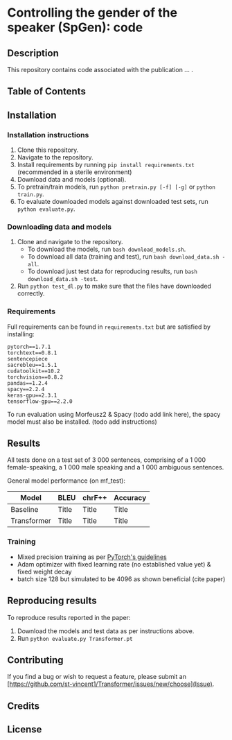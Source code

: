 # Controlling the gender of the speaker (SpGen): code

## Description
This repository contains code associated with the publication ... .
## Table of Contents

## Installation

### Installation instructions

1. Clone this repository.
2. Navigate to the repository.
3. Install requirements by running `pip install requirements.txt` (recommended in a sterile environment)
4. Download data and models (optional).
5. To pretrain/train models, run `python pretrain.py [-f] [-g]` or `python train.py`.
6. To evaluate downloaded models against downloaded test sets, run `python evaluate.py`.

### Downloading data and models

1. Clone and navigate to the repository.
    - To download the models, run `bash download_models.sh`.
    - To download all data (training and test), run `bash download_data.sh -all`.
    - To download just test data for reproducing results, run `bash download_data.sh -test`.
3. Run `python test_dl.py` to make sure that the files have downloaded correctly.

### Requirements

Full requirements can be found in `requirements.txt` but are satisfied by installing:

```python==3.8.10
pytorch==1.7.1
torchtext==0.8.1
sentencepiece
sacrebleu==1.5.1
cudatoolkit==10.2
torchvision==0.8.2
pandas==1.2.4
spacy==2.2.4
keras-gpu==2.3.1
tensorflow-gpu==2.2.0
```
To run evaluation using Morfeusz2 & Spacy (todo add link here), the spacy model must also be installed. 
(todo add instructions)

## Results

All tests done on a test set of 3 000 sentences, comprising of a 1 000 female-speaking, a 1 000 male speaking and a 1
000 ambiguous sentences.

General model performance (on mf_test):

| Model       | BLEU        | chrF++      | Accuracy    |
| ----------- | ----------- | ----------- | ----------- |
| Baseline    | Title       | Title       | Title       |
| Transformer    | Title       | Title       | Title       |

### Training

- Mixed precision training as
  per [PyTorch's guidelines](https://pytorch.org/docs/stable/notes/amp_examples.html#amp-examples)
- Adam optimizer with fixed learning rate (no established value yet) & fixed weight decay
- batch size 128 but simulated to be 4096 as shown beneficial (cite paper)

## Reproducing results

To reproduce results reported in the paper:

1. Download the models and test data as per instructions above.
2. Run ```python evaluate.py Transformer.pt```

## Contributing

If you find a bug or wish to request a feature, please submit
an [https://github.com/st-vincent1/Transformer/issues/new/choose](Issue).

## Credits

## License
